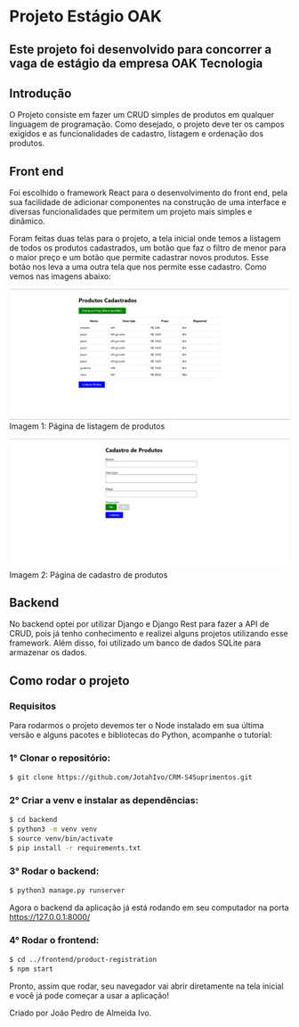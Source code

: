 # Projeto Estágio OAK 

## Este projeto foi desenvolvido para concorrer a vaga de estágio da empresa OAK Tecnologia

## Introdução

O Projeto consiste em fazer um CRUD simples de produtos em qualquer linguagem de programação. Como desejado, o projeto deve ter os campos exigidos e as funcionalidades de cadastro, listagem e ordenação dos produtos. 

## Front end

Foi escolhido o framework React para o desenvolvimento do front end, pela sua facilidade de adicionar componentes na construção de uma interface e diversas funcionalidades que permitem um projeto mais simples e dinâmico.

Foram feitas duas telas para o projeto, a tela inicial onde temos a listagem de todos os produtos cadastrados, um botão que faz o filtro de menor para o maior preço e um botão que permite cadastrar novos produtos. Esse botão nos leva a uma outra tela que nos permite esse cadastro. Como vemos nas imagens abaixo:

![list](./assets/list.png)
Imagem 1: Página de listagem de produtos

![newProduct](./assets/newProduct.png)
Imagem 2: Página de cadastro de produtos

## Backend

No backend optei por utilizar Django e Django Rest para fazer a API de CRUD, pois já tenho conhecimento e realizei alguns projetos utilizando esse framework. Além disso, foi utilizado um banco de dados SQLite para armazenar os dados.

## Como rodar o projeto

### Requisitos
Para rodarmos o projeto devemos ter o Node instalado em sua última versão e alguns pacotes e bibliotecas do Python, acompanhe o tutorial:

### 1° Clonar o repositório:

```bash
$ git clone https://github.com/JotahIvo/CRM-S4Suprimentos.git
```

### 2° Criar a venv e instalar as dependências:
```bash
$ cd backend
$ python3 -m venv venv
$ source venv/bin/activate
$ pip install -r requirements.txt
```

### 3° Rodar o backend:
```bash
$ python3 manage.py runserver
```

Agora o backend da aplicação já está rodando em seu computador na porta https://127.0.0.1:8000/


### 4° Rodar o frontend:
```bash
$ cd ../frontend/product-registration
$ npm start
```

Pronto, assim que rodar, seu navegador vai abrir diretamente na tela inicial e você já pode começar a usar a aplicação!

Criado por João Pedro de Almeida Ivo.
